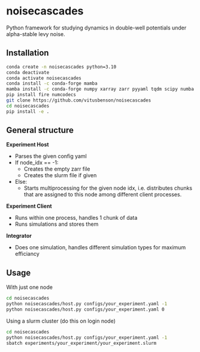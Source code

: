 # noisecascades

Python framework for studying dynamics in double-well potentials under alpha-stable levy noise.

## Installation

```bash
conda create -n noisecascades python=3.10
conda deactivate
conda activate noisecascades
conda install -c conda-forge mamba
mamba install -c conda-forge numpy xarray zarr pyyaml tqdm scipy numba matplotlib seaborn dask
pip install fire numcodecs
git clone https://github.com/vitusbenson/noisecascades
cd noisecascades
pip install -e .
```

## General structure

**Experiment Host**
- Parses the given config yaml
- If node_idx == -1:
    - Creates the empty zarr file
    - Creates the slurm file if given
- Else:
    - Starts multiprocessing for the given node idx, i.e. distributes chunks that are assigned to this node among different client processes.

**Experiment Client**
- Runs within one process, handles 1 chunk of data
- Runs simulations and stores them

**Integrator**
- Does one simulation, handles different simulation types for maximum efficiancy

## Usage

With just one node
```bash
cd noisecascades
python noisecascades/host.py configs/your_experiment.yaml -1
python noisecascades/host.py configs/your_experiment.yaml 0
```

Using a slurm cluster (do this on login node)
```bash
cd noisecascades
python noisecascades/host.py configs/your_experiment.yaml -1
sbatch experiments/your_experiment/your_experiment.slurm
```

